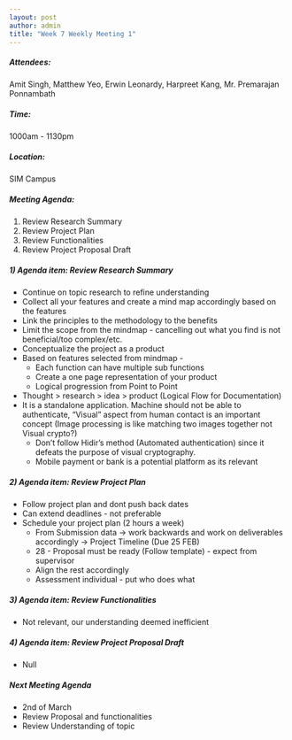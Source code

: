 ```yaml
---
layout: post
author: admin
title: "Week 7 Weekly Meeting 1"
---
```


##### Attendees:
Amit Singh, Matthew Yeo, Erwin Leonardy, Harpreet Kang, Mr. Premarajan Ponnambath

##### Time:
1000am - 1130pm

##### Location: 
SIM Campus

##### Meeting Agenda:
1. Review Research Summary
2. Review Project Plan
3. Review Functionalities
4. Review Project Proposal Draft

##### 1) Agenda item: Review Research Summary
- Continue on topic research to refine understanding
- Collect all your features and create a mind map accordingly based on the features
- Link the principles to the methodology to the benefits
- Limit the scope from the mindmap - cancelling out what you find is not beneficial/too complex/etc.
- Conceptualize the project as a product
- Based on features selected from mindmap - 
  - Each function can have multiple sub functions
  - Create a one page representation of your product
  - Logical progression from Point to Point
- Thought > research > idea > product (Logical Flow for Documentation)
- It is a standalone application. Machine should not be able to authenticate, “Visual” aspect from human contact is an important concept (Image processing is like matching two images together not Visual crypto?)
  - Don’t follow Hidir’s method (Automated authentication) since it defeats the purpose of visual cryptography.
  - Mobile payment or bank is a potential platform as its relevant

##### 2) Agenda item: Review Project Plan
- Follow project plan and dont push back dates
- Can extend deadlines - not preferable
- Schedule your project plan (2 hours a week)
  - From Submission data -> work backwards and work on deliverables accordingly -> Project Timeline (Due 25 FEB)
  - 28 - Proposal must be ready (Follow template) - expect from supervisor
  - Align the rest accordingly
  - Assessment individual - put who does what

##### 3) Agenda item: Review Functionalities
- Not relevant, our understanding deemed inefficient

##### 4) Agenda item: Review Project Proposal Draft
- Null

##### Next Meeting Agenda
- 2nd of March
- Review Proposal and functionalities
- Review Understanding of topic
